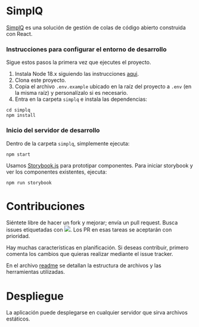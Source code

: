 # SimplQ

[SimplQ](https://github.com/UPeU-CRAI/simplQ-UPeU) es una solución de gestión de colas de código abierto construida con React.

### Instrucciones para configurar el entorno de desarrollo

Sigue estos pasos la primera vez que ejecutes el proyecto.

1. Instala Node 18.x siguiendo las instrucciones [aqui](https://github.com/nodesource/distributions/blob/master/README.md#debinstall).
2. Clona este proyecto.
3. Copia el archivo `.env.example` ubicado en la raíz del proyecto a `.env` (en la misma raíz) y personalízalo si es necesario.
4. Entra en la carpeta `simplq` e instala las dependencias:

```
cd simplq
npm install
```

### Inicio del servidor de desarrollo

Dentro de la carpeta `simplq`, simplemente ejecuta:

```
npm start
```

Usamos [Storybook.js](https://storybook.js.org/) para prototipar componentes. Para iniciar storybook y ver los componentes existentes, ejecuta:

```
npm run storybook
```

# Contribuciones

Siéntete libre de hacer un fork y mejorar; envía un pull request. Busca issues etiquetadas con ![](https://img.shields.io/github/labels/SimplQ/simplQ-frontend/You%20Can%20Do%20This). Los PR en esas tareas se aceptarán con prioridad.

Hay muchas características en planificación. Si deseas contribuir, primero comenta los cambios que quieras realizar mediante el issue tracker.

En el archivo [readme](/simplq/readme.md) se detallan la estructura de archivos y las herramientas utilizadas.

# Despliegue

La aplicación puede desplegarse en cualquier servidor que sirva archivos estáticos.
